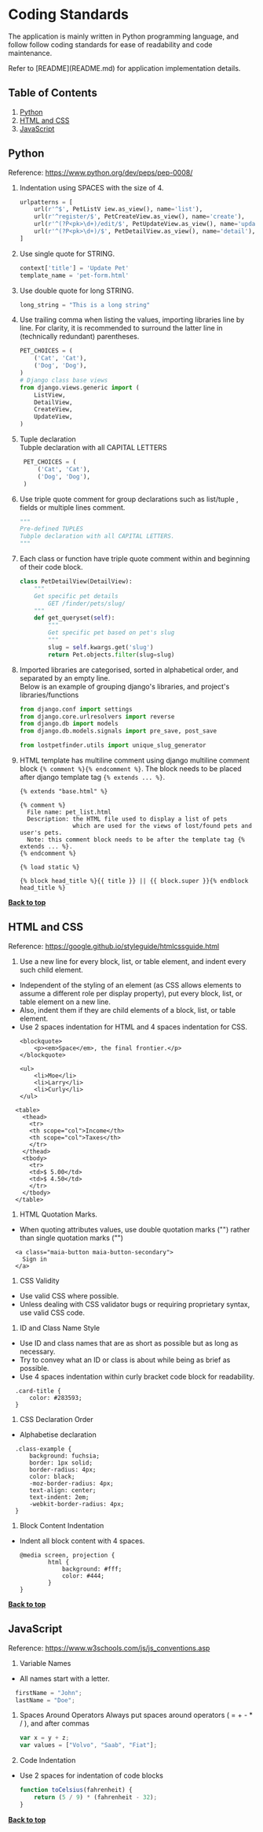 # Coding Standards

<p>The application is mainly written in Python programming language, and follow
follow coding standards for ease of readability and code maintenance.</p>

<p>Refer to [README](README.md) for application implementation details.</p>


## Table of Contents
1. [Python](#python)
1. [HTML and CSS](#html-and-css)
1. [JavaScript](#javascript)

## Python

Reference: https://www.python.org/dev/peps/pep-0008/

1. Indentation using SPACES with the size of 4.
    ```python
    urlpatterns = [
        url(r'^$', PetListV iew.as_view(), name='list'),
        url(r'^register/$', PetCreateView.as_view(), name='create'),
        url(r'^(?P<pk>\d+)/edit/$', PetUpdateView.as_view(), name='update'),
        url(r'^(?P<pk>\d+)/$', PetDetailView.as_view(), name='detail'),
    ]
    ```

1. Use single quote for STRING.
    ```python
    context['title'] = 'Update Pet'
    template_name = 'pet-form.html'
    ```
1. Use double quote for long STRING.
    ```python
    long_string = "This is a long string"
    ```

1. Use trailing comma when listing the values, importing libraries line by line. For clarity, it is recommended to surround the latter line in (technically redundant) parentheses.
    ```python
    PET_CHOICES = (
        ('Cat', 'Cat'),
        ('Dog', 'Dog'),
    )
    # Django class base views
    from django.views.generic import (
        ListView,
        DetailView,
        CreateView,
        UpdateView,
    )
    ```
1. Tuple declaration<br/>
    Tubple declaration with all CAPITAL LETTERS
    ```python
     PET_CHOICES = (
         ('Cat', 'Cat'),
         ('Dog', 'Dog'),
     )
    ```
1. Use triple quote comment for group declarations such as list/tuple , fields or multiple lines comment.
    ```python
    """
    Pre-defined TUPLES
    Tubple declaration with all CAPITAL LETTERS.
    """
    ```

1. Each class or function have triple quote comment within and beginning of their code block.
    ```python
    class PetDetailView(DetailView):
        """
        Get specific pet details
            GET /finder/pets/slug/
        """
        def get_queryset(self):
            """
            Get specific pet based on pet's slug
            """
            slug = self.kwargs.get('slug')
            return Pet.objects.filter(slug=slug)    
    ```
1. Imported libraries are categorised, sorted in alphabetical order, and separated by an empty line.<br/>
    Below is an example of grouping django's libraries, and project's libraries/functions
    ```python
    from django.conf import settings
    from django.core.urlresolvers import reverse
    from django.db import models
    from django.db.models.signals import pre_save, post_save

    from lostpetfinder.utils import unique_slug_generator
    ```

1. HTML template has multiline comment using django multiline comment block
`{% comment %}{% endcomment %}`. The block needs to be placed after django template
tag `{% extends ... %}`.
    ```
    {% extends "base.html" %}

    {% comment %}
      File name: pet_list.html
      Description: the HTML file used to display a list of pets
                   which are used for the views of lost/found pets and user's pets.
      Note: this comment block needs to be after the template tag {% extends ... %}.
    {% endcomment %}

    {% load static %}

    {% block head_title %}{{ title }} || {{ block.super }}{% endblock head_title %}
    ```

**[Back to top](#table-of-contents)**    

## HTML and CSS

Reference: https://google.github.io/styleguide/htmlcssguide.html

1. Use a new line for every block, list, or table element, and indent every such child element.<br/>
  * Independent of the styling of an element (as CSS allows elements to assume a different role per display property), put every block, list, or table element on a new line.
  * Also, indent them if they are child elements of a block, list, or table element.
  * Use 2 spaces indentation for HTML and 4 spaces indentation for CSS.
	```
  	<blockquote>
    	<p><em>Space</em>, the final frontier.</p>
  	</blockquote>
	```
	```
  	<ul>
    	<li>Moe</li>
    	<li>Larry</li>
    	<li>Curly</li>
  	</ul>
	```
  ```
    <table>
      <thead>
        <tr>
        <th scope="col">Income</th>
        <th scope="col">Taxes</th>
        </tr>
      </thead>
      <tbody>
        <tr>
        <td>$ 5.00</td>
        <td>$ 4.50</td>
        </tr>
      </tbody>
    </table>
  ```

1. HTML Quotation Marks.
  * When quoting attributes values, use double quotation marks ("") rather than
  single quotation marks ("")
  ```
    <a class="maia-button maia-button-secondary">
      Sign in
    </a>
  ```

1. CSS Validity
  * Use valid CSS where possible.
  * Unless dealing with CSS validator bugs or requiring proprietary syntax, use valid CSS code.

1. ID and Class Name Style
  * Use ID and class names that are as short as possible but as long as necessary.
  * Try to convey what an ID or class is about while being as brief as possible.
  * Use 4 spaces indentation within curly bracket code block for readability.
  ```
    .card-title {
        color: #283593;
    }
  ```

1. CSS Declaration Order
  * Alphabetise declaration
  ```
    .class-example {
        background: fuchsia;
        border: 1px solid;
        border-radius: 4px;
        color: black;
        -moz-border-radius: 4px;
        text-align: center;
        text-indent: 2em;
        -webkit-border-radius: 4px;
    }
  ```

1. Block Content Indentation
  * Indent all block content with 4 spaces.
	```
  	@media screen, projection {
    		html {
      			background: #fff;
      			color: #444;
    		}
  	}
	```

**[Back to top](#table-of-contents)**

## JavaScript

Reference: https://www.w3schools.com/js/js_conventions.asp

1. 	Variable Names
  * All names start with a letter.

  ```javascript
  	firstName = "John";
  	lastName = "Doe";
  ```

1.	Spaces Around Operators
	Always put spaces around operators ( = + - * / ), and after commas
	```javascript
  	var x = y + z;
  	var values = ["Volvo", "Saab", "Fiat"];
	```

1.	Code Indentation
  * Use 2 spaces for indentation of code blocks

	```javascript
  	function toCelsius(fahrenheit) {
  		return (5 / 9) * (fahrenheit - 32);
  	}
	```

**[Back to top](#table-of-contents)**
